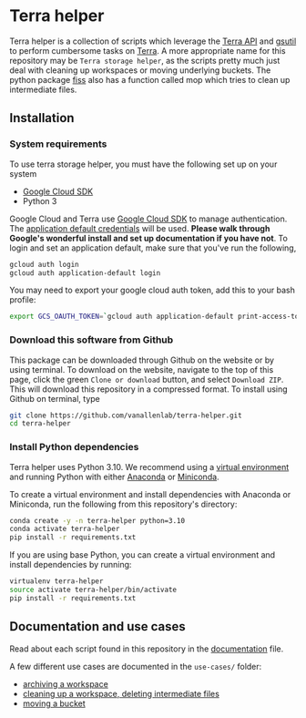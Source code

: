 # Terra helper
Terra helper is a collection of scripts which leverage the [Terra API](https://api.firecloud.org) and [gsutil]() to perform cumbersome tasks on [Terra](https://app.terra.bio/#workspaces). A more appropriate name for this repository may be `Terra storage helper`, as the scripts pretty much just deal with cleaning up workspaces or moving underlying buckets. The python package [fiss](https://github.com/broadinstitute/fiss) also has a function called mop which tries to clean up intermediate files. 

## Installation

### System requirements
To use terra storage helper, you must have the following set up on your system
- [Google Cloud SDK](https://cloud.google.com/storage/docs/gsutil_install)
- Python 3

Google Cloud and Terra use [Google Cloud SDK](https://cloud.google.com/storage/docs/gsutil_install) to manage authentication. The [application default credentials](https://cloud.google.com/sdk/gcloud/reference/auth/application-default/login) will be used. **Please walk through Google's wonderful install and set up documentation if you have not**. To login and set an application default, make sure that you've run the following,
```bash
gcloud auth login
gcloud auth application-default login
```

You may need to export your google cloud auth token, add this to your bash profile:
```bash
export GCS_OAUTH_TOKEN=`gcloud auth application-default print-access-token`
```

### Download this software from Github
This package can be downloaded through Github on the website or by using terminal. To download on the website, navigate to the top of this page, click the green `Clone or download` button, and select `Download ZIP`. This will download this repository in a compressed format. To install using Github on terminal, type 

```bash
git clone https://github.com/vanallenlab/terra-helper.git
cd terra-helper
```

### Install Python dependencies
Terra helper uses Python 3.10. We recommend using a [virtual environment](https://docs.python.org/3/tutorial/venv.html) and running Python with either [Anaconda](https://www.anaconda.com/download/) or  [Miniconda](https://conda.io/miniconda.html). 

To create a virtual environment and install dependencies with Anaconda or Miniconda, run the following from this repository's directory:
```bash
conda create -y -n terra-helper python=3.10
conda activate terra-helper
pip install -r requirements.txt
```

If you are using base Python, you can create a virtual environment and install dependencies by running:
```bash
virtualenv terra-helper
source activate terra-helper/bin/activate
pip install -r requirements.txt
```

## Documentation and use cases
Read about each script found in this repository in the [documentation](documentation.md) file. 

A few different use cases are documented in the `use-cases/` folder:
- [archiving a workspace](use-cases/archiving-a-workspace.md)
- [cleaning up a workspace, deleting intermediate files](use-cases/cleaning-up-a-workspace.md)
- [moving a bucket](use-cases/moving-a-bucket.md)
